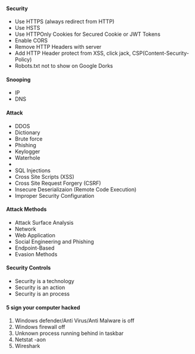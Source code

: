 #### Security
* Use HTTPS (always redirect from HTTP)
* Use HSTS
* Use HTTPOnly Cookies for Secured Cookie or JWT Tokens
* Enable CORS
* Remove HTTP Headers with server
* Add HTTP Header protect from XSS, click jack, CSP(Content-Security-Policy)
* Robots.txt not to show on Google Dorks

#### Snooping
* IP
* DNS

#### Attack
* DDOS 
* Dictionary 
* Brute force 
* Phishing 
* Keylogger 
* Waterhole 
*
* SQL Injections
* Cross Site Scripts (XSS)
* Cross Site Request Forgery (CSRF)
* Insecure Deserializaion (Remote Code Execution)
* Improper Security Configuration

#### Attack Methods
* Attack Surface Analysis
* Network
* Web Application
* Social Engineering and Phishing
* Endpoint-Based
* Evasion Methods


#### Security Controls
 * Security is a technology
 * Security is an action
 * Security is an process

#### 5 sign your computer hacked
1. Windows defender/Anti Virus/Anti Malware is off
2. Windows firewall off
3. Unknown process running behind in taskbar
4. Netstat -aon
5. Wireshark

